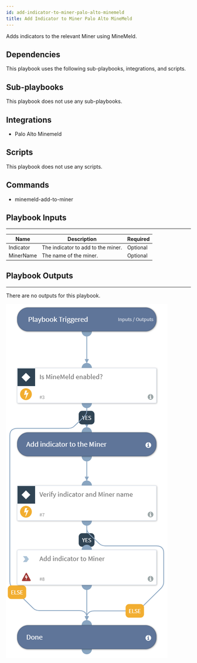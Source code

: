 ```yaml
---
id: add-indicator-to-miner-palo-alto-minemeld
title: Add Indicator to Miner Palo Alto MineMeld
---
```


Adds indicators to the relevant Miner using MineMeld.

## Dependencies
This playbook uses the following sub-playbooks, integrations, and scripts.

## Sub-playbooks
This playbook does not use any sub-playbooks.

## Integrations
* Palo Alto Minemeld

## Scripts
This playbook does not use any scripts.

## Commands
* minemeld-add-to-miner

## Playbook Inputs
---

| **Name** | **Description** | **Required** |
| --- | --- | --- | 
| Indicator | The indicator to add to the miner. | Optional |
| MinerName | The name of the miner. |Optional |

## Playbook Outputs
---
There are no outputs for this playbook.

![Add_Indicator_to_Miner_Palo_Alto_MineMeld](https://github.com/ElazarK/content-docs/blob/master/images/playbooks/Add_Indicator_to_Miner_Palo_Alto_MineMeld.png)
